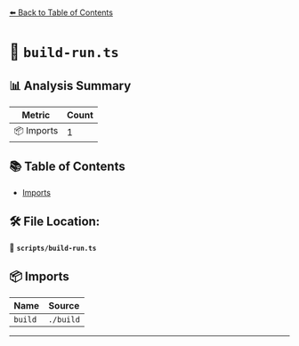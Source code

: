 [⬅️ Back to Table of Contents](../index.md)

# 📄 `build-run.ts`

## 📊 Analysis Summary

| Metric | Count |
|--------|-------|
| 📦 Imports | 1 |

## 📚 Table of Contents

- [Imports](#imports)

## 🛠️ File Location:
📂 **`scripts/build-run.ts`**

## 📦 Imports

| Name | Source |
|------|--------|
| `build` | `./build` |


---